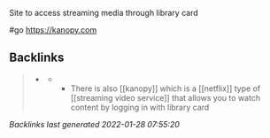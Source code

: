 Site to access streaming media through library card

#go https://kanopy.com

## Backlinks

> - [](2021-01-16.md)
>   - -	There is also [[kanopy]] which is a [[netflix]] type of [[streaming video service]] that allows you to watch content by logging in with library card

_Backlinks last generated 2022-01-28 07:55:20_
